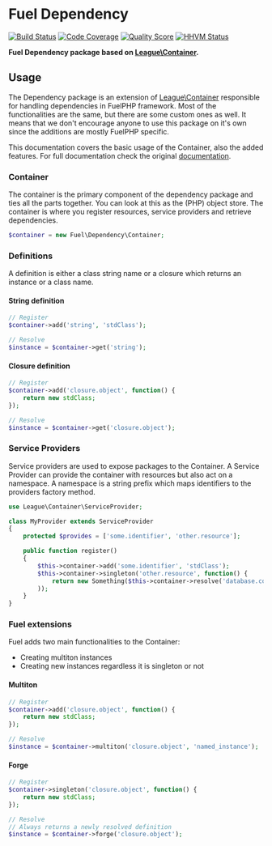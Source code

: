 # Fuel Dependency

[![Build Status](https://img.shields.io/travis/fuelphp/dependency.svg?style=flat-square)](https://travis-ci.org/fuelphp/dependency)
[![Code Coverage](https://img.shields.io/scrutinizer/coverage/g/fuelphp/dependency.svg?style=flat-square)](https://scrutinizer-ci.com/g/fuelphp/dependency)
[![Quality Score](https://img.shields.io/scrutinizer/g/fuelphp/dependency.svg?style=flat-square)](https://scrutinizer-ci.com/g/fuelphp/dependency)
[![HHVM Status](https://img.shields.io/hhvm/fuelphp/dependency.svg?style=flat-square)](http://hhvm.h4cc.de/package/fuelphp/dependency)

**Fuel Dependency package based on [League\Container](http://container.thephpleague.com).**


## Usage

The Dependency package is an extension of [League\Container](http://container.thephpleague.com) responsible for handling dependencies in FuelPHP framework. Most of the functionalities are the same, but there are some custom ones as well. It means that we don't encourage anyone to use this package on it's own since the additions are mostly FuelPHP specific.

This documentation covers the basic usage of the Container, also the added features. For full documentation check the original [documentation](http://container.thephpleague.com).


### Container

The container is the primary component of the dependency package and ties all the parts together. You can look at this as the (PHP) object store. The container is where you register resources, service providers and retrieve dependencies.


``` php
$container = new Fuel\Dependency\Container;
```


### Definitions

A definition is either a class string name or a closure which returns an instance or a class name.

#### String definition

``` php
// Register
$container->add('string', 'stdClass');

// Resolve
$instance = $container->get('string');
```

#### Closure definition

``` php
// Register
$container->add('closure.object', function() {
	return new stdClass;
});

// Resolve
$instance = $container->get('closure.object');
```


### Service Providers

Service providers are used to expose packages to the Container. A Service
Provider can provide the container with resources but also act on a namespace.
A namespace is a string prefix which maps identifiers to the providers factory method.

``` php
use League\Container\ServiceProvider;

class MyProvider extends ServiceProvider
{
	protected $provides = ['some.identifier', 'other.resource'];

	public function register()
	{
		$this->container->add('some.identifier', 'stdClass');
		$this->container->singleton('other.resource', function() {
			return new Something($this->container->resolve('database.connection'));
		));
	}
}
```


### Fuel extensions

Fuel adds two main functionalities to the Container:

- Creating multiton instances
- Creating new instances regardless it is singleton or not

#### Multiton

``` php
// Register
$container->add('closure.object', function() {
	return new stdClass;
});

// Resolve
$instance = $container->multiton('closure.object', 'named_instance');
```

#### Forge

``` php
// Register
$container->singleton('closure.object', function() {
	return new stdClass;
});

// Resolve
// Always returns a newly resolved definition
$instance = $container->forge('closure.object');
```
